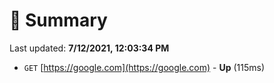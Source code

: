 # 📖 Summary
Last updated: **7/12/2021, 12:03:34 PM**

- `GET` [https://google.com](https://google.com) - **Up** (115ms)
